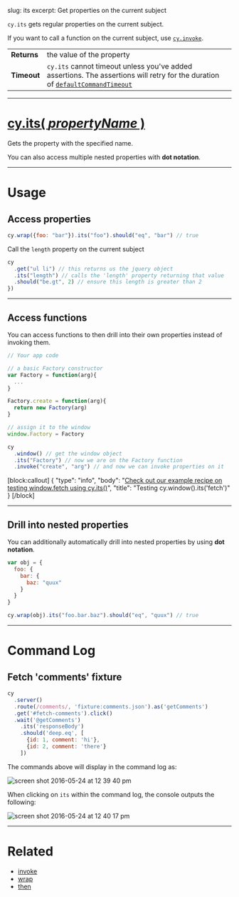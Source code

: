 slug: its
excerpt: Get properties on the current subject

`cy.its` gets regular properties on the current subject.

If you want to call a function on the current subject, use [`cy.invoke`](https://on.cypress.io/api/invoke).

| | |
|--- | --- |
| **Returns** | the value of the property |
| **Timeout** | `cy.its` cannot timeout unless you've added assertions. The assertions will retry for the duration of [`defaultCommandTimeout`](https://on.cypress.io/guides/configuration#timeouts) |

***

# [cy.its( *propertyName* )](#usage)

Gets the property with the specified name.

You can also access multiple nested properties with **dot notation**.

***

# Usage

## Access properties

```javascript
cy.wrap({foo: "bar"}).its("foo").should("eq", "bar") // true
```

Call the `length` property on the current subject

```javascript
cy
  .get("ul li") // this returns us the jquery object
  .its("length") // calls the 'length' property returning that value
  .should("be.gt", 2) // ensure this length is greater than 2
})
```

***

## Access functions

You can access functions to then drill into their own properties instead of invoking them.

```javascript
// Your app code

// a basic Factory constructor
var Factory = function(arg){
  ...
}

Factory.create = function(arg){
  return new Factory(arg)
}

// assign it to the window
window.Factory = Factory
```

```javascript
cy
  .window() // get the window object
  .its("Factory") // now we are on the Factory function
  .invoke("create", "arg") // and now we can invoke properties on it

```

[block:callout]
{
  "type": "info",
  "body": "[Check out our example recipe on testing window.fetch using cy.its()](https://github.com/cypress-io/cypress-example-recipes/blob/master/cypress/integration/spy_stub_clock_spec.js)",
  "title": "Testing cy.window().its('fetch')"
}
[/block]

***

## Drill into nested properties

You can additionally automatically drill into nested properties by using **dot notation**.

```javascript
var obj = {
  foo: {
    bar: {
      baz: "quux"
    }
  }
}

cy.wrap(obj).its("foo.bar.baz").should("eq", "quux") // true
```

***

# Command Log

## Fetch 'comments' fixture

```javascript
cy
  .server()
  .route(/comments/, 'fixture:comments.json').as('getComments')
  .get('#fetch-comments').click()
  .wait('@getComments')
    .its('responseBody')
    .should('deep.eq', [
      {id: 1, comment: 'hi'},
      {id: 2, comment: 'there'}
    ])
```

The commands above will display in the command log as:

![screen shot 2016-05-24 at 12 39 40 pm](https://cloud.githubusercontent.com/assets/1268976/15512229/d512cbb4-21ac-11e6-9a9a-5d358ae4fe4b.png)

When clicking on `its` within the command log, the console outputs the following:

![screen shot 2016-05-24 at 12 40 17 pm](https://cloud.githubusercontent.com/assets/1268976/15512225/d14723cc-21ac-11e6-88d5-39ffe6c0a195.png)

***

# Related

- [invoke](https://on.cypress.io/api/invoke)
- [wrap](https://on.cypress.io/api/wrap)
- [then](https://on.cypress.io/api/then)
